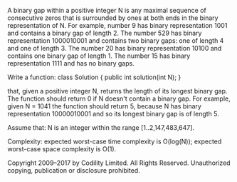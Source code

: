 A binary gap within a positive integer N is any maximal sequence of consecutive zeros that is surrounded by ones at both ends in the binary
representation of N. For example, number 9 has binary representation 1001 and contains a binary gap of length 2. The number 529 has binary 
representation 1000010001 and contains two binary gaps: one of length 4 and one of length 3. The number 20 has binary representation 10100 
and contains one binary gap of length 1. The number 15 has binary representation 1111 and has no binary gaps.

Write a function:
class Solution { 
  public int solution(int N); 
  }

that, given a positive integer N, returns the length of its longest binary gap. The function should return 0 if N doesn't contain a binary 
gap. For example, given N = 1041 the function should return 5, because N has binary representation 10000010001 and so its longest binary 
gap is of length 5.

Assume that:
N is an integer within the range [1..2,147,483,647].

Complexity:
expected worst-case time complexity is O(log(N));
expected worst-case space complexity is O(1).




Copyright 2009–2017 by Codility Limited. All Rights Reserved. Unauthorized copying, publication or disclosure prohibited. 
